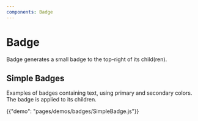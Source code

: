```yaml
---
components: Badge
---
```


# Badge

Badge generates a small badge to the top-right of its child(ren).

## Simple Badges

Examples of badges containing text, using primary and secondary colors. The badge is applied to its children.

{{"demo": "pages/demos/badges/SimpleBadge.js"}}
